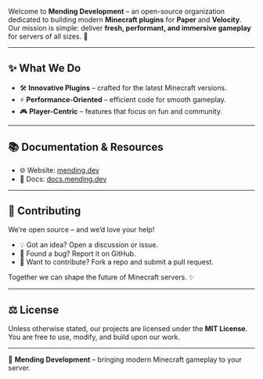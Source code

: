 Welcome to **Mending Development** – an open-source organization dedicated to building modern **Minecraft plugins** for **Paper** and **Velocity**.  
Our mission is simple: deliver **fresh, performant, and immersive gameplay** for servers of all sizes. 🚀  

---

## ✨ What We Do
- 🛠 **Innovative Plugins** – crafted for the latest Minecraft versions.  
- ⚡ **Performance-Oriented** – efficient code for smooth gameplay.  
- 🎮 **Player-Centric** – features that focus on fun and community.  

---

## 📚 Documentation & Resources
- 🌐 Website: [mending.dev](https://mending.dev)  
- 📖 Docs: [docs.mending.dev](https://docs.mending.dev)

---

## 🤝 Contributing
We’re open source – and we’d love your help!  
- 💡 Got an idea? Open a discussion or issue.  
- 🐛 Found a bug? Report it on GitHub.  
- 🔧 Want to contribute? Fork a repo and submit a pull request.  

Together we can shape the future of Minecraft servers. ✨  

---

## ⚖️ License
Unless otherwise stated, our projects are licensed under the **MIT License**.  
You are free to use, modify, and build upon our work.  

---

🌟 **Mending Development** – bringing modern Minecraft gameplay to your server.
